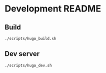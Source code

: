 # Development README

## Build

```
./scripts/hugo_build.sh
```


## Dev server

```
./scripts/hugo_dev.sh
```
